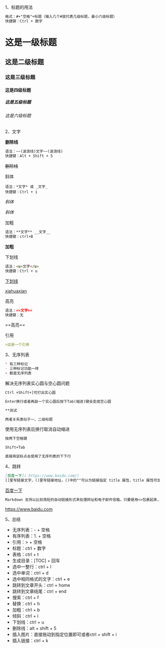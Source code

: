 1、标题的用法

```markdown
格式：#+"空格"+标题（输入几个#就代表几级标题，最小六级标题）
快捷键：Ctrl + 数字

```

# 这是一级标题

## 这是二级标题

### 这是三级标题

#### 这是四级标题

##### 这是五级标题

###### 这是六级标题

2、文字

**删除线**

```markdown
语法：~~(波浪线)文字~~(波浪线)
快捷键：Alt + Shift + 5
```

~~删除线~~

斜体

```mark
语法：*文字* 或 _文字_
快捷键：Ctrl + i
```

*斜体*

_斜体_

加粗

```markdown
语法：**文字** __文字__
快捷键：ctrl+B
```

**加粗**

下划线

```markdown
语法：<u>文字</u>
快捷键：Ctrl + u
```

<u>下划线</u>

<u>xiahuaxian</u>



高亮

```markdown
语法：==文字==
快捷键：无
```

==高亮==



引用

```markdown
>这是一个引用
```



3、无序列表

```markdown
* 有三种标记
- 三种标记功能一样
+ 都是无序列表
```

解决无序列表实心圆与空心圆问题

```markdown
Ctrl +Shift+]可打出实心圆

Enter换行或者再敲一个实心圆后按下Tab(缩进)键会变成空心圆

**测试

两者关系类似于一、二级标题
```

使用无序列表后换行取消自动缩进

```markdown
按两下空格键

Shift+Tab

直接用鼠标点击使用了无序列表的下下行
```

4、跳转

```markdown
[百度一下]( https://www.baidu.com/)
[]里写链接文字，()里写链接地址，()中的""可以为链接指定 title 属性，title 属性可加可不加。title 属性的效果是鼠标悬停在链接上会出现的 title 文字。快捷键 Ctrl+K
```

[百度一下](https://www.baidu.com)

```markdown
Markdown 支持以比较简短的自动链接形式来处理网址和电子邮件信箱，只要是用<>包裹起来，Markdown 就会自动把它转成链接。一般网址的链接文字就和链接地址一样
```

<https://www.baidu.com>

5、总结

- 无序列表：- + 空格
- 有序列表：1. + 空格
- 引用：> + 空格
- 标题：ctrl + 数字
- 表格：ctrl + t
- 生成目录：[TOC] + 回车
- 选中一整行：ctrl + l
- 选中单词：ctrl + d
- 选中相同格式的文字：ctrl + e
- 跳转到文章开头：ctrl + home
- 跳转到文章结尾：ctrl + end
- 搜索：ctrl + f
- 替换：ctrl + h
- 加粗：ctrl + b
- 倾斜：ctrl + i
- 下划线：ctrl + u
- 删除线：alt + shift + 5
- 插入图片：直接拖动到指定位置即可或者ctrl + shift + i
- 插入链接：ctrl + k